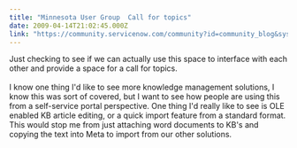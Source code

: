 ```yaml
---
title: "Minnesota User Group  Call for topics"
date: 2009-04-14T21:02:45.000Z
link: "https://community.servicenow.com/community?id=community_blog&sys_id=ae3deae5dbd0dbc01dcaf3231f96198c"
---
```

<p>Just checking to see if we can actually use this space to interface with each other and provide a space for a call for topics.<br /><br />I know one thing I'd like to see more knowledge management solutions, I know this was sort of covered, but I want to see how people are using this from a self-service portal perspective. One thing I'd really like to see is OLE enabled KB article editing, or a quick import feature from a standard format. This would stop me from just attaching word documents to KB's and copying the text into Meta to import from our other solutions.</p>